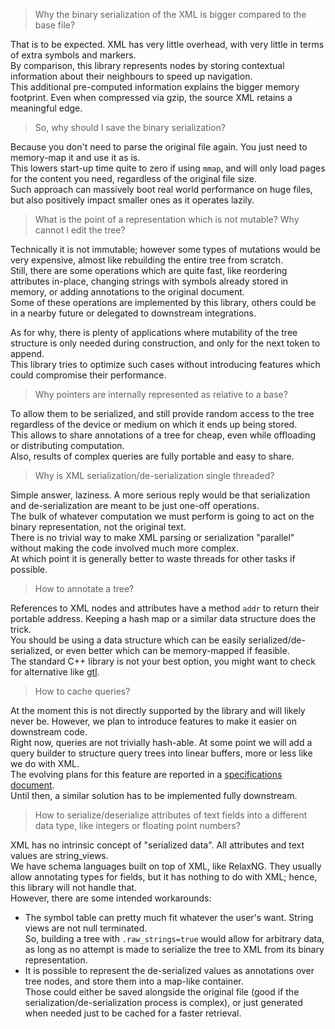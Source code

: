 > Why the binary serialization of the XML is bigger compared to the base file?

That is to be expected. XML has very little overhead, with very little in terms of extra symbols and markers.  
By comparison, this library represents nodes by storing contextual information about their neighbours to speed up navigation.  
This additional pre-computed information explains the bigger memory footprint. Even when compressed via gzip, the source XML retains a meaningful edge.  

> So, why should I save the binary serialization?

Because you don't need to parse the original file again. You just need to memory-map it and use it as is.  
This lowers start-up time quite to zero if using `mmap`, and will only load pages for the content you need, regardless of the original file size.  
Such approach can massively boot real world performance on huge files, but also positively impact smaller ones as it operates lazily.

> What is the point of a representation which is not mutable? Why cannot I edit the tree?

Technically it is not immutable; however some types of mutations would be very expensive, almost like rebuilding the entire tree from scratch.  
Still, there are some operations which are quite fast, like reordering attributes in-place, changing strings with symbols already stored in memory, or adding annotations to the original document.  
Some of these operations are implemented by this library, others could be in a nearby future or delegated to downstream integrations.  

As for why, there is plenty of applications where mutability of the tree structure is only needed during construction, and only for the next token to append.  
This library tries to optimize such cases without introducing features which could compromise their performance.

> Why pointers are internally represented as relative to a base?

To allow them to be serialized, and still provide random access to the tree regardless of the device or medium on which it ends up being stored.  
This allows to share annotations of a tree for cheap, even while offloading or distributing computation.  
Also, results of complex queries are fully portable and easy to share.

> Why is XML serialization/de-serialization single threaded?

Simple answer, laziness. A more serious reply would be that serialization and de-serialization are meant to be just one-off operations.  
The bulk of whatever computation we must perform is going to act on the binary representation, not the original text.  
There is no trivial way to make XML parsing or serialization "parallel" without making the code involved much more complex.  
At which point it is generally better to waste threads for other tasks if possible.

> How to annotate a tree?

References to XML nodes and attributes have a method `addr` to return their portable address. Keeping a hash map or a similar data structure does the trick.  
You should be using a data structure which can be easily serialized/de-serialized, or even better which can be memory-mapped if feasible.  
The standard C++ library is not your best option, you might want to check for alternative like [gtl](https://github.com/greg7mdp/gtl).

> How to cache queries?

At the moment this is not directly supported by the library and will likely never be. However, we plan to introduce features to make it easier on downstream code.  
Right now, queries are not trivially hash-able. At some point we will add a query builder to structure query trees into linear buffers, more or less like we do with XML.  
The evolving plans for this feature are reported in a [specifications document](./docs/specs/query-builder.md).  
Until then, a similar solution has to be implemented fully downstream.

> How to serialize/deserialize attributes of text fields into a different data type, like integers or floating point numbers?

XML has no intrinsic concept of "serialized data". All attributes and text values are string_views.  
We have schema languages built on top of XML, like RelaxNG. They usually allow annotating types for fields, but it has nothing to do with XML; hence, this library will not handle that.  
However, there are some intended workarounds:
- The symbol table can pretty much fit whatever the user's want. String views are not null terminated.  
  So, building a tree with `.raw_strings=true` would allow for arbitrary data, as long as no attempt is made to serialize the tree to XML from its binary representation.
- It is possible to represent the de-serialized values as annotations over tree nodes, and store them into a map-like container.  
  Those could either be saved alongside the original file (good if the serialization/de-serialization process is complex), or just generated when needed just to be cached for a faster retrieval.
